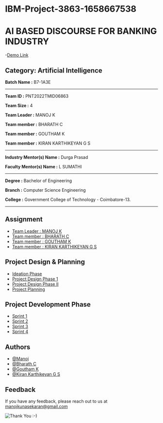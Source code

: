 
# IBM-Project-3863-1658667538

# AI BASED DISCOURSE FOR BANKING INDUSTRY
-[Demo Link](www.google.com)

## Category: Artificial Intelligence


**Batch Name :** B7-1A3E

---

**Team ID :** PNT2022TMID06863

**Team Size :** 4

**Team Leader :** MANOJ K

**Team member :** BHARATH C

**Team member :** GOUTHAM K

**Team member :** KIRAN KARTHIKEYAN G S

---
**Industry Mentor(s) Name :** Durga Prasad

**Faculty Mentor(s) Name :** L SUMATHI

---

**Degree	:**	
Bachelor of Engineering

**Branch	:**	
Computer Science Engineering

**College	:**	
Government College of Technology - Coimbatore-13.

---





## Assignment  

 - [Team Leader : MANOJ K](https://github.com/IBM-EPBL/IBM-Project-3863-1658667538/tree/main/Assignments/GCTC1917130-MANOJ%20K%20-%20Team%20Lead)
 - [Team member : BHARATH C](https://github.com/IBM-EPBL/IBM-Project-3863-1658667538/tree/main/Assignments/GCTC1917108-BHARATH%20C%20-%20Team%20Member)
 - [Team member : GOUTHAM K](https://github.com/IBM-EPBL/IBM-Project-3863-1658667538/tree/main/Assignments/GCTC1917116-GOUTHAM%20K%20-%20Team%20Member)
 - [Team member : KIRAN KARTHIKEYAN G S](https://github.com/IBM-EPBL/IBM-Project-3863-1658667538/tree/main/Assignments/GCTC1917127-KIRAN%20KARTHIKEYAN%20GS%20-%20Team%20Member)


## Project Design & Planning
- [Ideation Phase](https://github.com/IBM-EPBL/IBM-Project-3863-1658667538/tree/main/Project%20Design%20%26%20Planning/Ideation%20Phase)
- [Project Design Phase 1](https://github.com/IBM-EPBL/IBM-Project-3863-1658667538/tree/main/Project%20Design%20%26%20Planning/Project%20Design%20Phase%201)
- [Project Design Phase II](https://github.com/IBM-EPBL/IBM-Project-3863-1658667538/tree/main/Project%20Design%20%26%20Planning/Project%20Design%20Phase%202)
- [Project Planning](https://github.com/IBM-EPBL/IBM-Project-3863-1658667538/tree/main/Project%20Design%20%26%20Planning/Project%20Planning)

## Project Development Phase
- [Sprint 1](https://github.com/IBM-EPBL/IBM-Project-3863-1658667538/tree/main/Project%20Development%20Phase/Sprint%201)
- [Sprint 2](https://github.com/IBM-EPBL/IBM-Project-3863-1658667538/tree/main/Project%20Development%20Phase/Sprint%202)
- [Sprint 3](https://github.com/IBM-EPBL/IBM-Project-3863-1658667538/tree/main/Project%20Development%20Phase/Sprint%203)
- [Sprint 4]()







## Authors

- [@Manoj](https://github.com/manojk89)
- [@Bharath C](https://github.com/Bharath-01000011)
- [@Goutham K](https://github.com/gk6450)
- [@Kiran Karthikeyan G S](https://github.com/KiranGS23)

## Feedback

If you have any feedback, please reach out to us at manojkunasekaran@gmail.com




![Thank You :-)](https://i0.wp.com/paulaspoint.com/wp-content/uploads/2018/04/thank-you.jpg?fit=275%2C183)
